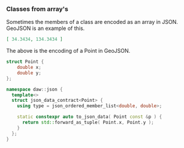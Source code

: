 ### Classes from array's

Sometimes the members of a class are encoded as an array in JSON.  GeoJSON is an example of this.  

```json
[ 34.3434, 134.3434 ]
```

The above is the encoding of a Point in GeoJSON.

```c++
struct Point {
	double x;
	double y;
};

namespace daw::json {
  template<>
  struct json_data_contract<Point> {
    using type = json_ordered_member_list<double, double>;

    static constexpr auto to_json_data( Point const &p ) {
      return std::forward_as_tuple( Point.x, Point.y );
    }
  };
}
```
